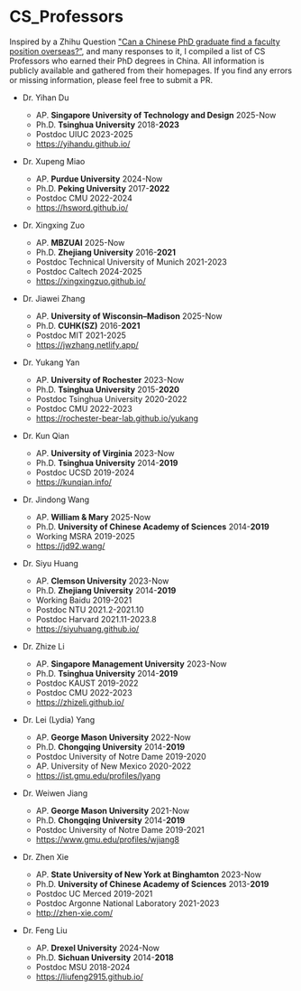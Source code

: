 # CS_Professors

Inspired by a Zhihu Question ["Can a Chinese PhD graduate find a faculty position overseas?”](https://www.zhihu.com/question/453614209), and many responses to it, I compiled a list of CS Professors who earned their PhD degrees in China. All information is publicly available and gathered from their homepages. If you find any errors or missing information, please feel free to submit a PR.

- Dr. Yihan Du
  - AP. **Singapore University of Technology and Design** 2025-Now
  - Ph.D. **Tsinghua University** 2018-**2023**
  - Postdoc UIUC 2023-2025
  - https://yihandu.github.io/
    
- Dr. Xupeng Miao
  - AP. **Purdue University** 2024-Now
  - Ph.D. **Peking University** 2017-**2022**
  - Postdoc CMU 2022-2024
  - https://hsword.github.io/

- Dr. Xingxing Zuo
  - AP. **MBZUAI** 2025-Now
  - Ph.D. **Zhejiang University** 2016-**2021**
  - Postdoc Technical University of Munich 2021-2023
  - Postdoc Caltech 2024-2025
  - https://xingxingzuo.github.io/
    
- Dr. Jiawei Zhang
  - AP. **University of Wisconsin–Madison** 2025-Now
  - Ph.D. **CUHK(SZ)** 2016-**2021**
  - Postdoc MIT 2021-2025
  - https://jwzhang.netlify.app/

- Dr. Yukang Yan
  - AP. **University of Rochester** 2023-Now
  - Ph.D. **Tsinghua University** 2015-**2020**
  - Postdoc Tsinghua University 2020-2022
  - Postdoc CMU 2022-2023
  - https://rochester-bear-lab.github.io/yukang

- Dr. Kun Qian

  - AP. **University of Virginia** 2023-Now
  - Ph.D. **Tsinghua University** 2014-**2019**
  - Postdoc UCSD 2019-2024
  - https://kunqian.info/
    
- Dr. Jindong Wang

  - AP. **William & Mary** 2025-Now
  - Ph.D. **University of Chinese Academy of Sciences** 2014-**2019**
  - Working MSRA 2019-2025
  - https://jd92.wang/
  
- Dr. Siyu Huang

  - AP. **Clemson University** 2023-Now
  - Ph.D. **Zhejiang University** 2014-**2019**
  - Working Baidu 2019-2021
  - Postdoc NTU 2021.2-2021.10
  - Postdoc Harvard 2021.11-2023.8
  - https://siyuhuang.github.io/

- Dr. Zhize Li

  - AP. **Singapore Management University** 2023-Now
  - Ph.D. **Tsinghua University** 2014-**2019**
  - Postdoc KAUST 2019-2022
  - Postdoc CMU 2022-2023
  - https://zhizeli.github.io/

- Dr. Lei (Lydia) Yang

  - AP. **George Mason University** 2022-Now
  - Ph.D. **Chongqing University** 2014-**2019**
  - Postdoc University of Notre Dame 2019-2020
  - AP. University of New Mexico 2020-2022
  - https://ist.gmu.edu/profiles/lyang

- Dr. Weiwen Jiang

  - AP. **George Mason University** 2021-Now
  - Ph.D. **Chongqing University** 2014-**2019**
  - Postdoc University of Notre Dame 2019-2021
  - https://www.gmu.edu/profiles/wjiang8

- Dr. Zhen Xie

  - AP. **State University of New York at Binghamton** 2023-Now
  - Ph.D. **University of Chinese Academy of Sciences** 2013-**2019**
  - Postdoc UC Merced 2019-2021
  - Postdoc Argonne National Laboratory 2021-2023
  - http://zhen-xie.com/

- Dr. Feng Liu

  - AP. **Drexel University** 2024-Now
  - Ph.D. **Sichuan University** 2014-**2018**
  - Postdoc MSU 2018-2024
  - https://liufeng2915.github.io/

